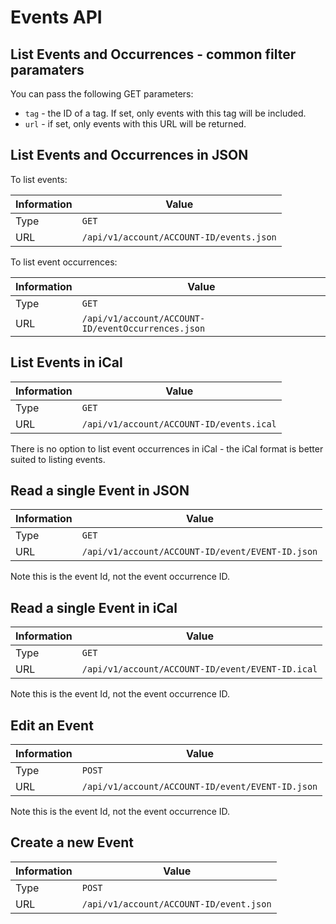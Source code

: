# Events API

## List Events and Occurrences - common filter paramaters

You can pass the following GET parameters:

* `tag` - the ID of a tag. If set, only events with this tag will be included.
* `url` - if set, only events with this URL will be returned.

## List Events and Occurrences in JSON

To list events:

| Information | Value                                    |
| ----------- | -----------------------------------------|
| Type        | `GET`                                    |
| URL         | `/api/v1/account/ACCOUNT-ID/events.json` |

To list event occurrences:

| Information | Value                                              |
| ----------- | ---------------------------------------------------|
| Type        | `GET`                                              |
| URL         | `/api/v1/account/ACCOUNT-ID/eventOccurrences.json` |

## List Events in iCal


| Information | Value                                    |
| ----------- | -----------------------------------------|
| Type        | `GET`                                    |
| URL         | `/api/v1/account/ACCOUNT-ID/events.ical` |

There is no option to list event occurrences in iCal - the iCal format is better suited to listing events.

## Read a single Event in JSON



| Information | Value                                            |
| ----------- | -------------------------------------------------|
| Type        | `GET`                                            |
| URL         | `/api/v1/account/ACCOUNT-ID/event/EVENT-ID.json` |

Note this is the event Id, not the event occurrence ID.

## Read a single Event in iCal


| Information | Value                                            |
| ----------- | -------------------------------------------------|
| Type        | `GET`                                            |
| URL         | `/api/v1/account/ACCOUNT-ID/event/EVENT-ID.ical` |

Note this is the event Id, not the event occurrence ID.


## Edit an Event


| Information | Value                                            |
| ----------- | -------------------------------------------------|
| Type        | `POST`                                           |
| URL         | `/api/v1/account/ACCOUNT-ID/event/EVENT-ID.json` |

Note this is the event Id, not the event occurrence ID.

## Create a new Event



| Information | Value                                            |
| ----------- | -------------------------------------------------|
| Type        | `POST`                                           |
| URL         | `/api/v1/account/ACCOUNT-ID/event.json`          |

